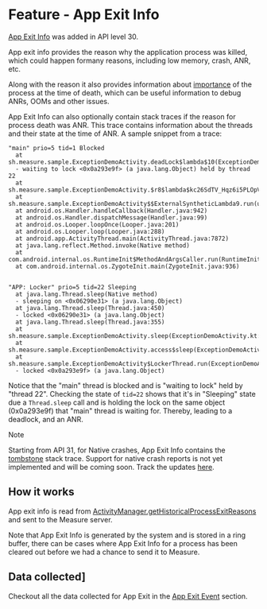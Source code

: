 # Feature - App Exit Info

[App Exit Info](https://developer.android.com/reference/android/app/ApplicationExitInfo) was added in API level 30.

App exit info provides the reason why the application process was killed, which could happen formany reasons, including
low memory, crash, ANR, etc.

Along with the reason it also provides information
about [importance](https://developer.android.com/reference/android/app/ActivityManager.RunningAppProcessInfo#constants_1)
of the process at the time of death, which can be useful information to debug ANRs, OOMs and other issues.

App Exit Info can also optionally contain stack traces if the reason for process death was ANR. This trace contains
information about the threads and their state at the time of ANR. A sample snippet from a trace:

```
"main" prio=5 tid=1 Blocked
  at sh.measure.sample.ExceptionDemoActivity.deadLock$lambda$10(ExceptionDemoActivity.kt:66)
  - waiting to lock <0x0a293e9f> (a java.lang.Object) held by thread 22
  at sh.measure.sample.ExceptionDemoActivity.$r8$lambda$kc26SdTV_Hqz6i5PLOpVXKS016U(unavailable:0)
  at sh.measure.sample.ExceptionDemoActivity$$ExternalSyntheticLambda9.run(unavailable:2)
  at android.os.Handler.handleCallback(Handler.java:942)
  at android.os.Handler.dispatchMessage(Handler.java:99)
  at android.os.Looper.loopOnce(Looper.java:201)
  at android.os.Looper.loop(Looper.java:288)
  at android.app.ActivityThread.main(ActivityThread.java:7872)
  at java.lang.reflect.Method.invoke(Native method)
  at com.android.internal.os.RuntimeInit$MethodAndArgsCaller.run(RuntimeInit.java:548)
  at com.android.internal.os.ZygoteInit.main(ZygoteInit.java:936)


"APP: Locker" prio=5 tid=22 Sleeping
  at java.lang.Thread.sleep(Native method)
  - sleeping on <0x06290e31> (a java.lang.Object)
  at java.lang.Thread.sleep(Thread.java:450)
  - locked <0x06290e31> (a java.lang.Object)
  at java.lang.Thread.sleep(Thread.java:355)
  at sh.measure.sample.ExceptionDemoActivity.sleep(ExceptionDemoActivity.kt:86)
  at sh.measure.sample.ExceptionDemoActivity.access$sleep(ExceptionDemoActivity.kt:12)
  at sh.measure.sample.ExceptionDemoActivity$LockerThread.run(ExceptionDemoActivity.kt:80)
  - locked <0x0a293e9f> (a java.lang.Object)
```

Notice that the "main" thread is blocked and is "waiting to lock" held by "thread 22". Checking the state of `tid=22`
shows that it's in "Sleeping" state due a `Thread.sleep` call and is holding the lock on the same object (0x0a293e9f)
that "main" thread is waiting for. Thereby, leading to a deadlock, and an ANR.

> [!NOTE]  
> Starting from API 31, for Native crashes, App Exit Info contains
> the [tombstone](https://source.android.com/docs/core/tests/debug) stack trace. Support for native crash reports is
> not yet implemented and will be coming soon. Track the
> updates [here](https://github.com/measure-sh/measure/issues/103).

## How it works

App exit info is read
from [ActivityManager.getHistoricalProcessExitReasons](https://developer.android.com/reference/kotlin/android/app/ActivityManager#gethistoricalprocessexitreasons)
and sent to the Measure server.

Note that App Exit Info is generated by the system and is stored in a ring buffer, there can be cases where App Exit
Info for a process has been cleared out before we had a chance to send it to Measure.

## Data collected\]

Checkout all the data collected for App Exit in the [App Exit Event](../../../docs/api/sdk/README.md#appexit)
section.

